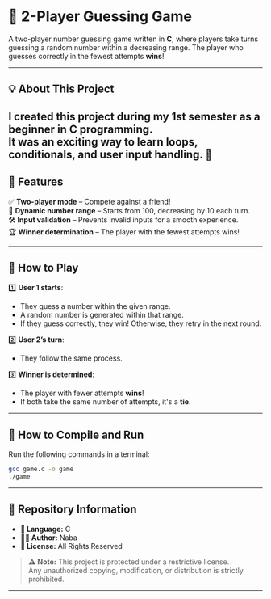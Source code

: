 # 🎯 2-Player Guessing Game  

A two-player number guessing game written in **C**, where players take turns guessing a random number within a decreasing range. The player who guesses correctly in the fewest attempts **wins**!  

---

## 💡 About This Project  

I created this project during my **1st semester** as a beginner in **C programming**.  
It was an exciting way to learn **loops, conditionals, and user input handling**. 🚀  
---
## 📌 Features  

✅ **Two-player mode** – Compete against a friend!  
🔢 **Dynamic number range** – Starts from 100, decreasing by 10 each turn.  
🛠️ **Input validation** – Prevents invalid inputs for a smooth experience.  
🏆 **Winner determination** – The player with the fewest attempts wins!  

---

## 🚀 How to Play  

1️⃣ **User 1 starts**:  
   - They guess a number within the given range.  
   - A random number is generated within that range.  
   - If they guess correctly, they win! Otherwise, they retry in the next round.  

2️⃣ **User 2’s turn**:  
   - They follow the same process.  

3️⃣ **Winner is determined**:  
   - The player with fewer attempts **wins**!  
   - If both take the same number of attempts, it's a **tie**.  

---

## 🔧 How to Compile and Run  

Run the following commands in a terminal:  

```sh
gcc game.c -o game
./game
```
---
## 📂 Repository Information  

- **📌 Language:** C  
- **👩‍💻 Author:** Naba  
- **📜 License:** All Rights Reserved  

> **⚠️ Note:** This project is protected under a restrictive license.  
> Any unauthorized copying, modification, or distribution is strictly prohibited.

---

